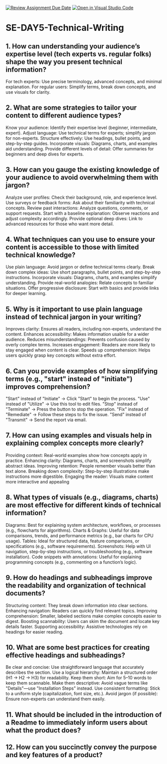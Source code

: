 [![Review Assignment Due Date](https://classroom.github.com/assets/deadline-readme-button-22041afd0340ce965d47ae6ef1cefeee28c7c493a6346c4f15d667ab976d596c.svg)](https://classroom.github.com/a/zsAR-pyY)
[![Open in Visual Studio Code](https://classroom.github.com/assets/open-in-vscode-2e0aaae1b6195c2367325f4f02e2d04e9abb55f0b24a779b69b11b9e10269abc.svg)](https://classroom.github.com/online_ide?assignment_repo_id=18480727&assignment_repo_type=AssignmentRepo)
# SE-DAY5-Technical-Writing
## 1. How can understanding your audience’s expertise level (tech experts vs. regular folks) shape the way you present technical information?
For tech experts: Use precise terminology, advanced concepts, and minimal explanation.
For regular users: Simplify terms, break down concepts, and use visuals for clarity.
## 2. What are some strategies to tailor your content to different audience types?
Know your audience: Identify their expertise level (beginner, intermediate, expert).
Adjust language: Use technical terms for experts; simplify jargon for non-experts.
Structure effectively: Use headings, bullet points, and step-by-step guides.
Incorporate visuals: Diagrams, charts, and examples aid understanding.
Provide different levels of detail: Offer summaries for beginners and deep dives for experts.
## 3. How can you gauge the existing knowledge of your audience to avoid overwhelming them with jargon?
Analyze user profiles: Check their background, role, and experience level.
Use surveys or feedback forms: Ask about their familiarity with technical concepts.
Review past interactions: Analyze questions, comments, or support requests.
Start with a baseline explanation: Observe reactions and adjust complexity accordingly.
Provide optional deep dives: Link to advanced resources for those who want more detail.
## 4. What techniques can you use to ensure your content is accessible to those with limited technical knowledge?
Use plain language: Avoid jargon or define technical terms clearly.
Break down complex ideas: Use short paragraphs, bullet points, and step-by-step instructions.
Incorporate visuals: Diagrams, charts, and examples simplify understanding.
Provide real-world analogies: Relate concepts to familiar situations.
Offer progressive disclosure: Start with basics and provide links for deeper learning.
## 5. Why is it important to use plain language instead of technical jargon in your writing?
Improves clarity: Ensures all readers, including non-experts, understand the content.
Enhances accessibility: Makes information usable for a wider audience.
Reduces misunderstandings: Prevents confusion caused by overly complex terms.
Increases engagement: Readers are more likely to stay engaged when content is clear.
Speeds up comprehension: Helps users quickly grasp key concepts without extra effort.
## 6. Can you provide examples of how simplifying terms (e.g., "start" instead of "initiate") improves comprehension?
"Start" instead of "Initiate" → Click "Start" to begin the process.
"Use" instead of "Utilize" → Use this tool to edit files.
"Stop" instead of "Terminate" → Press the button to stop the operation.
"Fix" instead of "Remediate" → Follow these steps to fix the issue.
"Send" instead of "Transmit" → Send the report via email.
## 7. How can using examples and visuals help in explaining complex concepts more clearly?
Providing context: Real-world examples show how concepts apply in practice.
Enhancing clarity: Diagrams, charts, and screenshots simplify abstract ideas.
Improving retention: People remember visuals better than text alone.
Breaking down complexity: Step-by-step illustrations make instructions more digestible.
Engaging the reader: Visuals make content more interactive and appealing
## 8. What types of visuals (e.g., diagrams, charts) are most effective for different kinds of technical information?
Diagrams: Best for explaining system architecture, workflows, or processes (e.g., flowcharts for algorithms).
Charts & Graphs: Useful for data comparisons, trends, and performance metrics (e.g., bar charts for CPU usage).
Tables: Ideal for structured data, feature comparisons, or specifications (e.g., software requirements).
Screenshots: Help with UI navigation, step-by-step instructions, or troubleshooting (e.g., software installation).
Code snippets with annotations: Useful for explaining programming concepts (e.g., commenting on a function’s logic).
## 9. How do headings and subheadings improve the readability and organization of technical documents?
Structuring content: They break down information into clear sections.
Enhancing navigation: Readers can quickly find relevant topics.
Improving comprehension: Smaller, labeled sections make complex concepts easier to digest.
Boosting scannability: Users can skim the document and locate key details faster.
Supporting accessibility: Assistive technologies rely on headings for easier reading.
## 10. What are some best practices for creating effective headings and subheadings?
Be clear and concise: Use straightforward language that accurately describes the section.
Use a logical hierarchy: Maintain a structured order (H1 → H2 → H3) for readability.
Keep them short: Aim for 5–10 words to keep them scannable.
Make them descriptive: Avoid vague terms like "Details"—use "Installation Steps" instead.
Use consistent formatting: Stick to a uniform style (capitalization, font size, etc.).
Avoid jargon (if possible): Ensure non-experts can understand them easily.
## 11. What should be included in the introduction of a Readme to immediately inform users about what the product does?
## 12. How can you succinctly convey the purpose and key features of a product?
